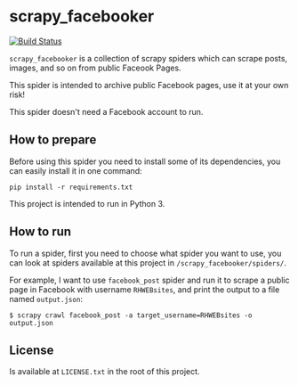 # scrapy_facebooker

[![Build Status](https://travis-ci.org/refeed/scrapy_facebooker.svg?branch=master)](https://travis-ci.org/refeed/scrapy_facebooker)

`scrapy_facebooker` is a collection of scrapy spiders which can scrape
posts, images, and so on from public Faceook Pages.

This spider is intended to archive public Facebook pages, use it at your
own risk!

This spider doesn't need a Facebook account to run.

## How to prepare

Before using this spider you need to install some of its dependencies,
you can easily install it in one command:
```
pip install -r requirements.txt
```

This project is intended to run in Python 3.

## How to run

To run a spider, first you need to choose what spider you want to use,
you can look at spiders available at this project in
`/scrapy_facebooker/spiders/`.

For example, I want to use `facebook_post` spider and run it to scrape a public
page in Facebook with username `RHWEBsites`, and print the output to a file
named `output.json`:
```
$ scrapy crawl facebook_post -a target_username=RHWEBsites -o output.json
```

## License

Is available at `LICENSE.txt` in the root of this project.
